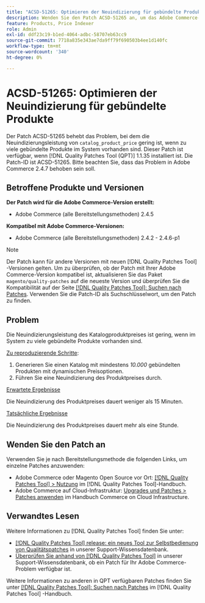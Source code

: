 ```yaml
---
title: "ACSD-51265: Optimieren der Neuindizierung für gebündelte Produkte"
description: Wenden Sie den Patch ACSD-51265 an, um das Adobe Commerce-Problem zu beheben, bei dem die Neuindizierungsleistung von "catalog_product_price"gering ist, wenn im System zu viele gebündelte Produkte vorhanden sind.
feature: Products, Price Indexer
role: Admin
exl-id: ddf23c19-b1ed-4064-adbc-58707eb63cc9
source-git-commit: 7718a835e343ae7da9ff79f690503b4ee1d140fc
workflow-type: tm+mt
source-wordcount: '340'
ht-degree: 0%

---
```


# ACSD-51265: Optimieren der Neuindizierung für gebündelte Produkte

Der Patch ACSD-51265 behebt das Problem, bei dem die Neuindizierungsleistung von `catalog_product_price` gering ist, wenn zu viele gebündelte Produkte im System vorhanden sind. Dieser Patch ist verfügbar, wenn [!DNL Quality Patches Tool (QPT)] 1.1.35 installiert ist. Die Patch-ID ist ACSD-51265. Bitte beachten Sie, dass das Problem in Adobe Commerce 2.4.7 behoben sein soll.

## Betroffene Produkte und Versionen

**Der Patch wird für die Adobe Commerce-Version erstellt:**

* Adobe Commerce (alle Bereitstellungsmethoden) 2.4.5

**Kompatibel mit Adobe Commerce-Versionen:**

* Adobe Commerce (alle Bereitstellungsmethoden) 2.4.2 - 2.4.6-p1

>[!NOTE]
>
>Der Patch kann für andere Versionen mit neuen [!DNL Quality Patches Tool] -Versionen gelten. Um zu überprüfen, ob der Patch mit Ihrer Adobe Commerce-Version kompatibel ist, aktualisieren Sie das Paket `magento/quality-patches` auf die neueste Version und überprüfen Sie die Kompatibilität auf der Seite [[!DNL Quality Patches Tool]: Suchen nach Patches](https://experienceleague.adobe.com/tools/commerce-quality-patches/index.html). Verwenden Sie die Patch-ID als Suchschlüsselwort, um den Patch zu finden.

## Problem

Die Neuindizierungsleistung des Katalogproduktpreises ist gering, wenn im System zu viele gebündelte Produkte vorhanden sind.

<u>Zu reproduzierende Schritte</u>:

1. Generieren Sie einen Katalog mit mindestens *10.000* gebündelten Produkten mit dynamischen Preisoptionen.
1. Führen Sie eine Neuindizierung des Produktpreises durch.

<u>Erwartete Ergebnisse</u>

Die Neuindizierung des Produktpreises dauert weniger als 15 Minuten.

<u>Tatsächliche Ergebnisse</u>

Die Neuindizierung des Produktpreises dauert mehr als eine Stunde.

## Wenden Sie den Patch an

Verwenden Sie je nach Bereitstellungsmethode die folgenden Links, um einzelne Patches anzuwenden:

* Adobe Commerce oder Magento Open Source vor Ort: [[!DNL Quality Patches Tool] > Nutzung](https://experienceleague.adobe.com/docs/commerce-operations/tools/quality-patches-tool/usage.html) im [!DNL Quality Patches Tool]-Handbuch.
* Adobe Commerce auf Cloud-Infrastruktur: [Upgrades und Patches > Patches anwenden](https://experienceleague.adobe.com/docs/commerce-cloud-service/user-guide/develop/upgrade/apply-patches.html) im Handbuch Commerce on Cloud Infrastructure.

## Verwandtes Lesen

Weitere Informationen zu [!DNL Quality Patches Tool] finden Sie unter:

* [[!DNL Quality Patches Tool] release: ein neues Tool zur Selbstbedienung von Qualitätspatches](/help/announcements/adobe-commerce-announcements/magento-quality-patches-released-new-tool-to-self-serve-quality-patches.md) in unserer Support-Wissensdatenbank.
* [Überprüfen Sie anhand von  [!DNL Quality Patches Tool]](/help/support-tools/patches-available-in-qpt-tool/check-patch-for-magento-issue-with-magento-quality-patches.md) in unserer Support-Wissensdatenbank, ob ein Patch für Ihr Adobe Commerce-Problem verfügbar ist.

Weitere Informationen zu anderen in QPT verfügbaren Patches finden Sie unter [[!DNL Quality Patches Tool]: Suchen nach Patches](https://experienceleague.adobe.com/tools/commerce-quality-patches/index.html) im [!DNL Quality Patches Tool] -Handbuch.
